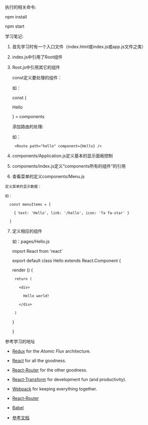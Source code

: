 执行的相关命令:

  npm install

  npm start

学习笔记:

  1. 首先学习时有一个入口文件（index.html或index.js或app.js文件之类）

  2. index.js中引用了Root组件

  3. Root.js中引用其它的组件

     const定义要处理的组件：

     如：

     const {

      Hello

     } = components

     添加路由的处理:

     如：

      <ReduxRouter>

        <Route component={Application}>

          <Route path="hello" component={Hello} />

        </Route>

      </ReduxRouter>

   4. components/Application.js定义基本的显示面板控制

   5. components/index.js定义“components所有的组件”的引用

   6. 查看菜单的定义components/Menu.js

    定义菜单的显示数据：

    如：

      const menuItems = [

        { text: 'Hello', link: '/hello', icon: 'fa fa-star' }

      ]

  7. 定义相应的组件

     如：pages/Hello.js

      import React from 'react'

      export default class Hello extends React.Component {

        render () {

          return (

            <div>

              Hello world!

            </div>

          )

        }
      
      }


参考学习的地址

  - [Redux](https://github.com/gaearon/redux) for the _Atomic Flux_ architecture.

  - [React](https://github.com/facebook/react) for all the goodness.

  - [React-Router](https://github.com/rackt/react-router) for the other goodness.

  - [React-Transform](https://github.com/gaearon/react-transform-boilerplate) for development fun (and productivity).

  - [Webpack](https://github.com/webpack/webpack) for keeping everything together.

  - [React-Router](http://emmenko.github.io/redux-react-router-async-example)

  - [Babel](https://github.com/yahoo/babel-plugin-react-intl)
  
  - [参考文档](https://dl.dropboxusercontent.com/u/4803975/ReactEurope/slides.pdf)

